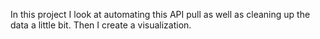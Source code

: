 In this project I look at automating this API pull as well as cleaning up the data a little bit. Then I create a visualization.
